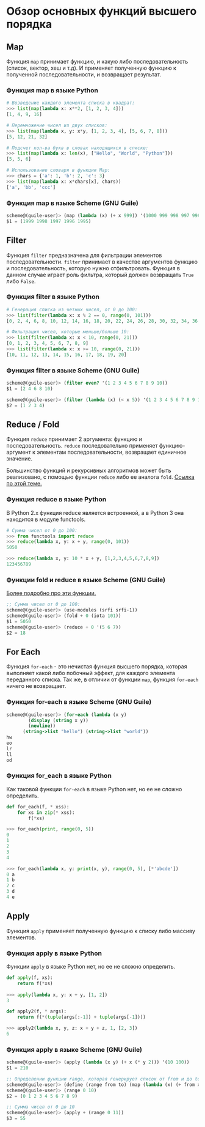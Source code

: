 # Обзор основных функций высшего порядка

## Map
Функция `map` принимает функцию, и какую либо последовательность (список, вектор, хеш и т.д). И применяет полученную функцию к полученной последовательности, и возвращает результат.

### Функция map в языке Python
```python
# Возведение каждого элемента списка в квадрат:
>>> list(map(lambda x: x**2, [1, 2, 3, 4]))
[1, 4, 9, 16]

# Перемножение чисел из двух списков:
>>> list(map(lambda x, y: x*y, [1, 2, 3, 4], [5, 6, 7, 8]))
[5, 12, 21, 32]

# Подсчет кол-ва букв в словах находящихся в списке:
>>> list(map(lambda x: len(x), ["Hello", "World", "Python"]))
[5, 5, 6]

# Использование словаря в функции Map:
>>> chars = {'a': 1, 'b': 2, 'c': 3}
>>> list(map(lambda x: x*chars[x], chars))
['a', 'bb', 'ccc']
```

### Функция map в языке Scheme (GNU Guile)
```scheme
scheme@(guile-user)> (map (lambda (x) (+ x 999)) '(1000 999 998 997 996))
$1 = (1999 1998 1997 1996 1995)
```

## Filter
Функция `filter` предназначена для фильтрации элементов последовательности. `filter` принимает в качестве аргументов функцию и последовательность, которую нужно отфильтровать. Функция в данном случае играет роль фильтра, который должен возвращать `True` либо `False`.

### Функция filter в языке Python
```python
# Генерация списка из четных чисел, от 0 до 100:
>>> list(filter(lambda x: x % 2 == 0, range(0, 101)))
[0, 2, 4, 6, 8, 10, 12, 14, 16, 18, 20, 22, 24, 26, 28, 30, 32, 34, 36, 38, 40, 42, 44, 46, 48, 50, 52, 54, 56, 58, 60, 62, 64, 66, 68, 70, 72, 74, 76, 78, 80, 82, 84, 86, 88, 90, 92, 94, 96, 98, 100]

# Фильтрация чисел, которые меньше/больше 10:
>>> list(filter(lambda x: x < 10, range(0, 21)))
[0, 1, 2, 3, 4, 5, 6, 7, 8, 9]
>>> list(filter(lambda x: x >= 10, range(0, 21)))
[10, 11, 12, 13, 14, 15, 16, 17, 18, 19, 20]
```

### Функция filter в языке Scheme (GNU Guile)
```scheme
scheme@(guile-user)> (filter even? '(1 2 3 4 5 6 7 8 9 10))
$1 = (2 4 6 8 10)

scheme@(guile-user)> (filter (lambda (x) (< x 5)) '(1 2 3 4 5 6 7 8 9 10))
$2 = (1 2 3 4)
```

## Reduce / Fold
Функция `reduce` принимает 2 аргумента: функцию и последовательность. `reduce` последовательно применяет функцию-аргумент к элементам последовательности, возвращает единичное значение. 

Большинство функций и рекурсивных алгоритмов может быть реализовано, с помощью функции `reduce` либо ее аналога `fold`. [Ссылка по этой теме.](http://www.cs.nott.ac.uk/~pszgmh/fold.pdf)

### Функция reduce в языке Python
В Python 2.x функция reduce является встроенной, а в Python 3 она находится в модуле functools.
```python
# Сумма чисел от 0 до 100:
>>> from functools import reduce
>>> reduce(lambda x, y: x + y, range(0, 101))
5050

>>> reduce(lambda x, y: 10 * x + y, [1,2,3,4,5,6,7,8,9])
123456789
```

### Функции fold и reduce в языке Scheme (GNU Guile)
[Более подробно про эти функции.](https://www.gnu.org/software/guile/manual/html_node/SRFI_002d1-Fold-and-Map.html)
```scheme
;; Сумма чисел от 0 до 100:
scheme@(guile-user)> (use-modules (srfi srfi-1))
scheme@(guile-user)> (fold + 0 (iota 101)) 
$1 = 5050
scheme@(guile-user)> (reduce + 0 '(5 6 7))
$2 = 18
```

## For Each 
Функция `for-each` - это нечистая функция высшего порядка, которая выполняет какой либо побочный эффект, для каждого элемента переданного списка. Так же, в отличии от функции `map`, функция `for-each` ничего не возвращает.

### Функция for-each в языке Scheme (GNU Guile)
```scheme
scheme@(guile-user)> (for-each (lambda (x y)
	    (display (string x y))
	    (newline))
	  (string->list "hello") (string->list "world"))
hw
eo
lr
ll
od
```

### Функция for_each в языке Python
Как таковой функции `for-each` в языке Python нет, но ее не сложно определить.
```python
def for_each(f, * xss):
	for xs in zip(* xss):
		f(*xs)

>>> for_each(print, range(0, 5))
0
1
2
3
4

>>> for_each(lambda x, y: print(x, y), range(0, 5), [*'abcde'])
0 a
1 b
2 c
3 d
4 e
```

## Apply
Функция `apply` применяет полученную функцию к списку либо массиву элементов.

### Функция apply в языке Python
Функции `apply` в языке Python нет, но ее не сложно определить.
```python
def apply(f, xs): 
	return f(*xs)
	
>>> apply(lambda x, y: x + y, [1, 2])
3

def apply2(f, * args):
	return f(*(tuple(args[:-1]) + tuple(args[-1])))

>>> apply2(lambda x, y, z: x + y + z, 1, [2, 3])
6
```

### Функция apply в языке Scheme (GNU Guile)
```scheme
scheme@(guile-user)> (apply (lambda (x y) (+ x (* y 2))) '(10 100)) 
$1 = 210

;; Определении функции range, которая генерирует список от from и до to:
scheme@(guile-user)> (define (range from to) (map (lambda (x) (+ from x)) (iota (- to from))))
scheme@(guile-user)> (range 0 10)
$2 = (0 1 2 3 4 5 6 7 8 9)

;; Сумма чисел от 0 до 10
scheme@(guile-user)> (apply + (range 0 11))
$3 = 55
```
